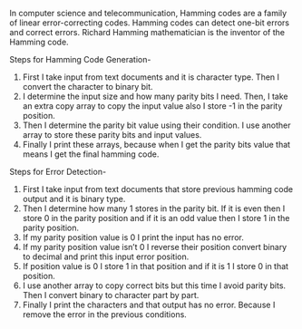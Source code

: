 In computer science and telecommunication, Hamming codes are a family of linear error-correcting codes. Hamming codes can detect one-bit errors and correct errors. Richard Hamming mathematician is the inventor of the Hamming code.

Steps for Hamming Code Generation-
1. First I take input from text documents and it is character type. Then I convert the character to binary bit.
2. I determine the input size and how many parity bits I need. Then, I take an extra copy array to copy the input value also I store -1 in the parity position.
3. Then I determine the parity bit value using their condition. I use another array to store these parity bits and input values.
4. Finally I print these arrays, because when I get the parity bits value that means I get the final hamming code.

Steps for Error Detection-
1. First I take input from text documents that store previous hamming code output and it is binary type.
2. Then I determine how many 1 stores in the parity bit. If it is even then I store 0 in the parity position and if it is an odd value then I store 1 in the parity position.
3. If my parity position value is 0 I print the input has no error.
4. If my parity position value isn’t 0 I reverse their position convert binary to decimal and print this input error position.
5. If position value is 0 I store 1 in that position and if it is 1 I store 0 in that position.
6. I use another array to copy correct bits but this time I avoid parity bits. Then I convert binary to character part by part.
7. Finally I print the characters and that output has no error. Because I remove the error in the previous conditions.
